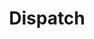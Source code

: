 ---
category: Reference
subcategory: Virtual Assistant
language: csharp javascript
title: Dispatch
order: 4
---